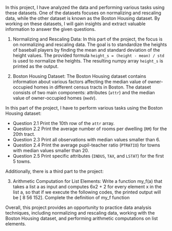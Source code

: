 In this project, I have analyzed the data and performing various tasks using these datasets. One of the datasets focuses on normalizing and rescaling data, while the other dataset is known as the Boston Housing dataset. By working on these datasets, I will gain insights and extract valuable information to answer the given questions.

1. Normalizing and Rescaling Data:
In this part of the project, the focus is on normalizing and rescaling data. The goal is to standardize the heights of baseball players by finding the mean and standard deviation of the height values. The provided formula `height_s = (height - mean) / std` is used to normalize the heights. The resulting numpy array `height_s` is printed as the output.

2. Boston Housing Dataset:
The Boston Housing dataset contains information about various factors affecting the median value of owner-occupied homes in different census tracts in Boston. The dataset consists of two main components: attributes (`attr`) and the median value of owner-occupied homes (`medV`).

In this part of the project, I have to perform various tasks using the Boston Housing dataset:

- Question 2.1 Print the 10th row of the `attr` array.
- Question 2.2 Print the average number of rooms per dwelling (`RM`) for the 20th tract.
- Question 2.3 Print all observations with median values smaller than 6.
- Question 2.4 Print the average pupil-teacher ratio (`PTRATIO`) for towns with median values smaller than 20.
- Question 2.5 Print specific attributes (`INDUS`, `TAX`, and `LSTAT`) for the first 5 towns.

Additionally, there is a third part to the project:

3. Arithmetic Computation for List Elements:
Write a function my_f(a) that takes a list a as input and computes 6x2 + 2 for every element x
in the list a, so that if we execute the following codes, the printed output will be [ 8 56 152].
Complete the definition of my_f function

Overall, this project provides an opportunity to practice data analysis techniques, including normalizing and rescaling data, working with the Boston Housing dataset, and performing arithmetic computations on list elements.